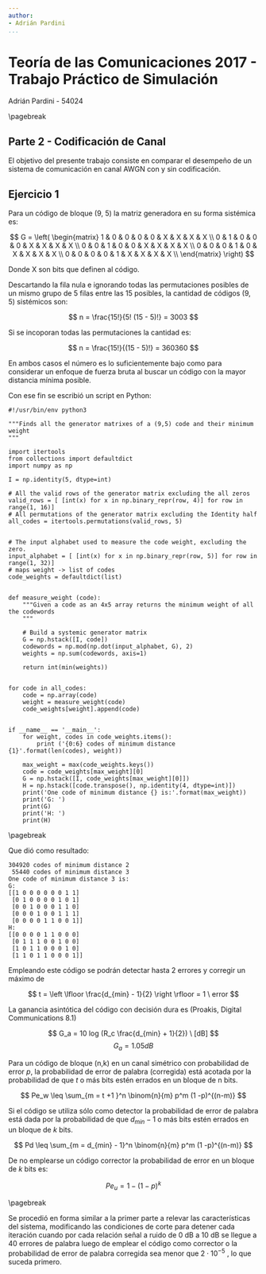 ```yaml
---
author:
- Adrián Pardini
...
```


# Teoría de las Comunicaciones 2017 - Trabajo Práctico de Simulación

Adrián Pardini - 54024

\pagebreak

## Parte 2 - Codificación de Canal

El objetivo del presente trabajo consiste en comparar el desempeño de un sistema de comunicación en canal AWGN con y sin
codificación.


## Ejercicio 1

Para un código de bloque (9, 5) la matriz generadora en su forma sistémica es:

$$ G = \left( \begin{matrix}
1 & 0 & 0 & 0 & 0 & X & X & X & X \\
0 & 1 & 0 & 0 & 0 & X & X & X & X \\
0 & 0 & 1 & 0 & 0 & X & X & X & X \\
0 & 0 & 0 & 1 & 0 & X & X & X & X \\
0 & 0 & 0 & 0 & 1 & X & X & X & X \\
\end{matrix} \right) $$

Donde X son bits que definen al código.

Descartando la fila nula e ignorando todas las permutaciones posibles de un mismo grupo de 5 filas entre las 15 posibles, la cantidad de códigos (9, 5) sistémicos son:

$$ n = \frac{15!}{5! (15 - 5)!} = 3003 $$


Si se incoporan todas las permutaciones la cantidad es:

$$ n = \frac{15!}{(15 - 5)!} = 360360 $$


En ambos casos el número es lo suficientemente bajo como para considerar un enfoque de fuerza bruta al buscar un código
con la mayor distancia mínima posible.

Con ese fin se escribió un script en Python:


    #!/usr/bin/env python3
    
    """Finds all the generator matrixes of a (9,5) code and their minimum weight
    """
    
    import itertools
    from collections import defaultdict
    import numpy as np
    
    I = np.identity(5, dtype=int)
    
    # All the valid rows of the generator matrix excluding the all zeros
    valid_rows = [ [int(x) for x in np.binary_repr(row, 4)] for row in range(1, 16)]
    # All permutations of the generator matrix excluding the Identity half
    all_codes = itertools.permutations(valid_rows, 5)
    
    
    # The input alphabet used to measure the code weight, excluding the zero.
    input_alphabet = [ [int(x) for x in np.binary_repr(row, 5)] for row in range(1, 32)]
    # maps weight -> list of codes
    code_weights = defaultdict(list)
    
    
    def measure_weight (code):
        """Given a code as an 4x5 array returns the minimum weight of all the codewords
        """
    
        # Build a systemic generator matrix
        G = np.hstack([I, code])
        codewords = np.mod(np.dot(input_alphabet, G), 2)
        weights = np.sum(codewords, axis=1)
    
        return int(min(weights))
    
    
    for code in all_codes:
        code = np.array(code)
        weight = measure_weight(code)
        code_weights[weight].append(code)
    
    
    if __name__ == '__main__':
        for weight, codes in code_weights.items():
            print ('{0:6} codes of minimum distance {1}'.format(len(codes), weight))
    
        max_weight = max(code_weights.keys())
        code = code_weights[max_weight][0]
        G = np.hstack([I, code_weights[max_weight][0]])
        H = np.hstack([code.transpose(), np.identity(4, dtype=int)])
        print('One code of minimum distance {} is:'.format(max_weight))
        print('G: ')
        print(G)
        print('H: ')
        print(H)


\pagebreak

Que dió como resultado:

    304920 codes of minimum distance 2
     55440 codes of minimum distance 3
    One code of minimum distance 3 is:
    G: 
    [[1 0 0 0 0 0 0 1 1]
     [0 1 0 0 0 0 1 0 1]
     [0 0 1 0 0 0 1 1 0]
     [0 0 0 1 0 0 1 1 1]
     [0 0 0 0 1 1 0 0 1]]
    H: 
    [[0 0 0 0 1 1 0 0 0]
     [0 1 1 1 0 0 1 0 0]
     [1 0 1 1 0 0 0 1 0]
     [1 1 0 1 1 0 0 0 1]]

Empleando este código se podrán detectar hasta 2 errores y corregir un máximo de

$$ t = \left \lfloor \frac{d_{min} - 1}{2} \right \rfloor = 1  \  error $$

La ganancia asintótica del código con decisión dura es (Proakis, Digital Communications 8.1)

$$ G_a = 10 log (R_c \frac{d_{min} + 1}{2}) \ [dB] $$
$$ G_a = 1.05 dB $$

Para un código de bloque (n,k) en un canal simétrico con probabilidad de error *p*, la probabilidad de error de palabra (corregida) está
acotada por la probabilidad de que *t* o más bits estén errados en un bloque de n bits.

$$ Pe_w \leq \sum_{m = t +1 }^n \binom{n}{m} p^m (1 -p)^{(n-m)} $$

Si el código se utiliza sólo como detector la probabilidad de error de palabra está dada por la probabilidad de que
$d_{min} - 1$ o más bits estén errados en un bloque de *k* bits.

$$ Pd \leq \sum_{m = d_{min} - 1}^n \binom{n}{m} p^m (1 -p)^{(n-m)} $$

De no emplearse un código corrector la probabilidad de error en un bloque de *k* bits es:

$$ Pe_u = 1 - (1 - p)^k $$


\pagebreak

Se procedió en forma similar a la primer parte a relevar las características del sistema, modificando las condiciones de
corte para detener cada iteración cuando por cada relación señal a ruido de 0 dB a 10 dB se llegue a 40 errores de
palabra luego de emplear el código como corrector o la probabilidad de error de palabra corregida sea menor que $2 \cdot 10^{-5}$ , lo que suceda primero.
